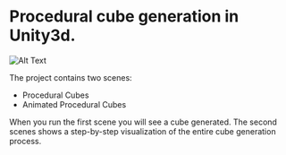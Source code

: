 # Procedural cube generation in Unity3d.
![Alt Text](https://github.com/m-kojic/Procedural-cube-generation-unity3d/blob/master/ProceduralCubeGif.gif)

The project contains two scenes:
- Procedural Cubes
- Animated Procedural Cubes

When you run the first scene you will see a cube generated. The second scenes shows a step-by-step visualization of the entire cube generation process.
